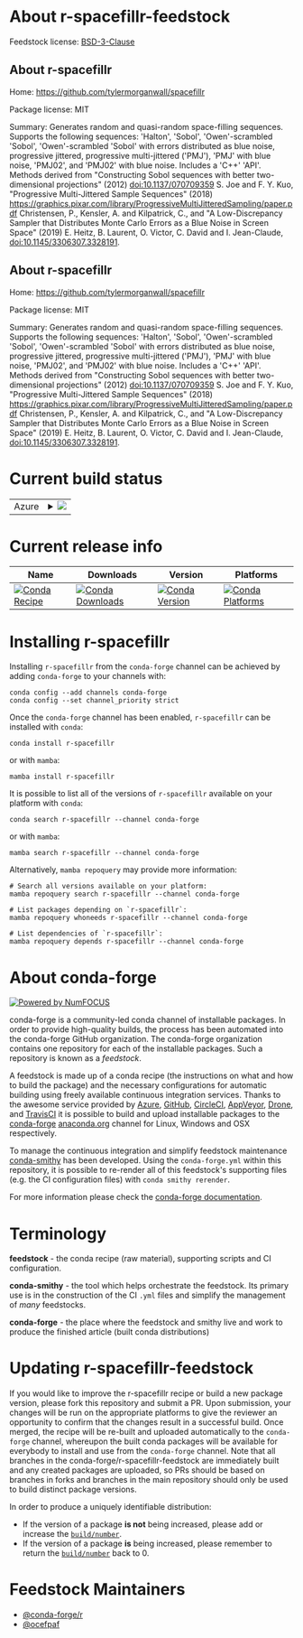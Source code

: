 About r-spacefillr-feedstock
============================

Feedstock license: [BSD-3-Clause](https://github.com/conda-forge/r-spacefillr-feedstock/blob/main/LICENSE.txt)


About r-spacefillr
------------------

Home: https://github.com/tylermorganwall/spacefillr

Package license: MIT

Summary: Generates random and quasi-random space-filling sequences. Supports the following sequences: 'Halton', 'Sobol', 'Owen'-scrambled 'Sobol',  'Owen'-scrambled 'Sobol' with errors distributed as blue noise, progressive jittered, progressive multi-jittered ('PMJ'), 'PMJ' with blue noise, 'PMJ02', and 'PMJ02' with blue noise. Includes a 'C++' 'API'. Methods derived from "Constructing Sobol sequences with better two-dimensional projections" (2012) <doi:10.1137/070709359> S. Joe and F. Y. Kuo, "Progressive Multi-Jittered Sample Sequences" (2018) <https://graphics.pixar.com/library/ProgressiveMultiJitteredSampling/paper.pdf> Christensen, P., Kensler, A. and Kilpatrick, C., and "A Low-Discrepancy Sampler that Distributes Monte Carlo Errors as a Blue Noise in Screen Space" (2019) E. Heitz, B. Laurent, O. Victor, C. David and I. Jean-Claude, <doi:10.1145/3306307.3328191>.

About r-spacefillr
------------------

Home: https://github.com/tylermorganwall/spacefillr

Package license: MIT

Summary: Generates random and quasi-random space-filling sequences. Supports the following sequences: 'Halton', 'Sobol', 'Owen'-scrambled 'Sobol',  'Owen'-scrambled 'Sobol' with errors distributed as blue noise, progressive jittered, progressive multi-jittered ('PMJ'), 'PMJ' with blue noise, 'PMJ02', and 'PMJ02' with blue noise. Includes a 'C++' 'API'. Methods derived from "Constructing Sobol sequences with better two-dimensional projections" (2012) <doi:10.1137/070709359> S. Joe and F. Y. Kuo, "Progressive Multi-Jittered Sample Sequences" (2018) <https://graphics.pixar.com/library/ProgressiveMultiJitteredSampling/paper.pdf> Christensen, P., Kensler, A. and Kilpatrick, C., and "A Low-Discrepancy Sampler that Distributes Monte Carlo Errors as a Blue Noise in Screen Space" (2019) E. Heitz, B. Laurent, O. Victor, C. David and I. Jean-Claude, <doi:10.1145/3306307.3328191>.

Current build status
====================


<table>
    
  <tr>
    <td>Azure</td>
    <td>
      <details>
        <summary>
          <a href="https://dev.azure.com/conda-forge/feedstock-builds/_build/latest?definitionId=14108&branchName=main">
            <img src="https://dev.azure.com/conda-forge/feedstock-builds/_apis/build/status/r-spacefillr-feedstock?branchName=main">
          </a>
        </summary>
        <table>
          <thead><tr><th>Variant</th><th>Status</th></tr></thead>
          <tbody><tr>
              <td>linux_64_r_base4.2</td>
              <td>
                <a href="https://dev.azure.com/conda-forge/feedstock-builds/_build/latest?definitionId=14108&branchName=main">
                  <img src="https://dev.azure.com/conda-forge/feedstock-builds/_apis/build/status/r-spacefillr-feedstock?branchName=main&jobName=linux&configuration=linux%20linux_64_r_base4.2" alt="variant">
                </a>
              </td>
            </tr><tr>
              <td>linux_64_r_base4.3</td>
              <td>
                <a href="https://dev.azure.com/conda-forge/feedstock-builds/_build/latest?definitionId=14108&branchName=main">
                  <img src="https://dev.azure.com/conda-forge/feedstock-builds/_apis/build/status/r-spacefillr-feedstock?branchName=main&jobName=linux&configuration=linux%20linux_64_r_base4.3" alt="variant">
                </a>
              </td>
            </tr><tr>
              <td>osx_64_r_base4.2</td>
              <td>
                <a href="https://dev.azure.com/conda-forge/feedstock-builds/_build/latest?definitionId=14108&branchName=main">
                  <img src="https://dev.azure.com/conda-forge/feedstock-builds/_apis/build/status/r-spacefillr-feedstock?branchName=main&jobName=osx&configuration=osx%20osx_64_r_base4.2" alt="variant">
                </a>
              </td>
            </tr><tr>
              <td>osx_64_r_base4.3</td>
              <td>
                <a href="https://dev.azure.com/conda-forge/feedstock-builds/_build/latest?definitionId=14108&branchName=main">
                  <img src="https://dev.azure.com/conda-forge/feedstock-builds/_apis/build/status/r-spacefillr-feedstock?branchName=main&jobName=osx&configuration=osx%20osx_64_r_base4.3" alt="variant">
                </a>
              </td>
            </tr><tr>
              <td>win_64</td>
              <td>
                <a href="https://dev.azure.com/conda-forge/feedstock-builds/_build/latest?definitionId=14108&branchName=main">
                  <img src="https://dev.azure.com/conda-forge/feedstock-builds/_apis/build/status/r-spacefillr-feedstock?branchName=main&jobName=win&configuration=win%20win_64_" alt="variant">
                </a>
              </td>
            </tr>
          </tbody>
        </table>
      </details>
    </td>
  </tr>
</table>

Current release info
====================

| Name | Downloads | Version | Platforms |
| --- | --- | --- | --- |
| [![Conda Recipe](https://img.shields.io/badge/recipe-r--spacefillr-green.svg)](https://anaconda.org/conda-forge/r-spacefillr) | [![Conda Downloads](https://img.shields.io/conda/dn/conda-forge/r-spacefillr.svg)](https://anaconda.org/conda-forge/r-spacefillr) | [![Conda Version](https://img.shields.io/conda/vn/conda-forge/r-spacefillr.svg)](https://anaconda.org/conda-forge/r-spacefillr) | [![Conda Platforms](https://img.shields.io/conda/pn/conda-forge/r-spacefillr.svg)](https://anaconda.org/conda-forge/r-spacefillr) |

Installing r-spacefillr
=======================

Installing `r-spacefillr` from the `conda-forge` channel can be achieved by adding `conda-forge` to your channels with:

```
conda config --add channels conda-forge
conda config --set channel_priority strict
```

Once the `conda-forge` channel has been enabled, `r-spacefillr` can be installed with `conda`:

```
conda install r-spacefillr
```

or with `mamba`:

```
mamba install r-spacefillr
```

It is possible to list all of the versions of `r-spacefillr` available on your platform with `conda`:

```
conda search r-spacefillr --channel conda-forge
```

or with `mamba`:

```
mamba search r-spacefillr --channel conda-forge
```

Alternatively, `mamba repoquery` may provide more information:

```
# Search all versions available on your platform:
mamba repoquery search r-spacefillr --channel conda-forge

# List packages depending on `r-spacefillr`:
mamba repoquery whoneeds r-spacefillr --channel conda-forge

# List dependencies of `r-spacefillr`:
mamba repoquery depends r-spacefillr --channel conda-forge
```


About conda-forge
=================

[![Powered by
NumFOCUS](https://img.shields.io/badge/powered%20by-NumFOCUS-orange.svg?style=flat&colorA=E1523D&colorB=007D8A)](https://numfocus.org)

conda-forge is a community-led conda channel of installable packages.
In order to provide high-quality builds, the process has been automated into the
conda-forge GitHub organization. The conda-forge organization contains one repository
for each of the installable packages. Such a repository is known as a *feedstock*.

A feedstock is made up of a conda recipe (the instructions on what and how to build
the package) and the necessary configurations for automatic building using freely
available continuous integration services. Thanks to the awesome service provided by
[Azure](https://azure.microsoft.com/en-us/services/devops/), [GitHub](https://github.com/),
[CircleCI](https://circleci.com/), [AppVeyor](https://www.appveyor.com/),
[Drone](https://cloud.drone.io/welcome), and [TravisCI](https://travis-ci.com/)
it is possible to build and upload installable packages to the
[conda-forge](https://anaconda.org/conda-forge) [anaconda.org](https://anaconda.org/)
channel for Linux, Windows and OSX respectively.

To manage the continuous integration and simplify feedstock maintenance
[conda-smithy](https://github.com/conda-forge/conda-smithy) has been developed.
Using the ``conda-forge.yml`` within this repository, it is possible to re-render all of
this feedstock's supporting files (e.g. the CI configuration files) with ``conda smithy rerender``.

For more information please check the [conda-forge documentation](https://conda-forge.org/docs/).

Terminology
===========

**feedstock** - the conda recipe (raw material), supporting scripts and CI configuration.

**conda-smithy** - the tool which helps orchestrate the feedstock.
                   Its primary use is in the construction of the CI ``.yml`` files
                   and simplify the management of *many* feedstocks.

**conda-forge** - the place where the feedstock and smithy live and work to
                  produce the finished article (built conda distributions)


Updating r-spacefillr-feedstock
===============================

If you would like to improve the r-spacefillr recipe or build a new
package version, please fork this repository and submit a PR. Upon submission,
your changes will be run on the appropriate platforms to give the reviewer an
opportunity to confirm that the changes result in a successful build. Once
merged, the recipe will be re-built and uploaded automatically to the
`conda-forge` channel, whereupon the built conda packages will be available for
everybody to install and use from the `conda-forge` channel.
Note that all branches in the conda-forge/r-spacefillr-feedstock are
immediately built and any created packages are uploaded, so PRs should be based
on branches in forks and branches in the main repository should only be used to
build distinct package versions.

In order to produce a uniquely identifiable distribution:
 * If the version of a package **is not** being increased, please add or increase
   the [``build/number``](https://docs.conda.io/projects/conda-build/en/latest/resources/define-metadata.html#build-number-and-string).
 * If the version of a package **is** being increased, please remember to return
   the [``build/number``](https://docs.conda.io/projects/conda-build/en/latest/resources/define-metadata.html#build-number-and-string)
   back to 0.

Feedstock Maintainers
=====================

* [@conda-forge/r](https://github.com/conda-forge/r/)
* [@ocefpaf](https://github.com/ocefpaf/)


